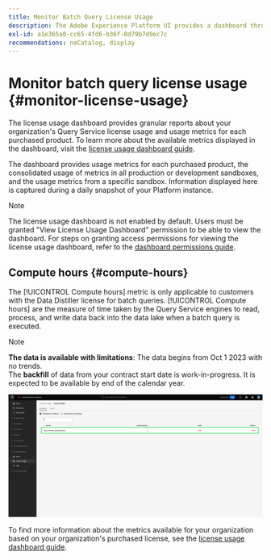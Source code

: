 ```yaml
---
title: Monitor Batch Query License Usage
description: The Adobe Experience Platform UI provides a dashboard through which you can view important information about your organization's Data Distiller license usage.
exl-id: a1e365a0-cc65-4fd6-b36f-8d79b7d9ec7c
recommendations: noCatalog, display
---
```

# Monitor batch query license usage {#monitor-license-usage}

The license usage dashboard provides granular reports about your organization's Query Service license usage and usage metrics for each purchased product. To learn more about the available metrics displayed in the dashboard, visit the [license usage dashboard guide](../../dashboards/guides/license-usage.md#available-metrics). 

The dashboard provides usage metrics for each purchased product, the consolidated usage of metrics in all production or development sandboxes, and the usage metrics from a specific sandbox. Information displayed here is captured during a daily snapshot of your Platform instance. 

>[!NOTE]
>
>The license usage dashboard is not enabled by default. Users must be granted "View License Usage Dashboard" permission to be able to view the dashboard. For steps on granting access permissions for viewing the license usage dashboard, refer to the [dashboard permissions guide](../../dashboards/permissions.md).

## Compute hours {#compute-hours}

The [!UICONTROL Compute hours] metric is only applicable to customers with the Data Distiller license for batch queries. [!UICONTROL Compute hours] are the measure of time taken by the Query Service engines to read, process, and write data back into the data lake when a batch query is executed.

>[!NOTE]
>
>**The data is available with limitations**: The data begins from Oct 1 2023 with no trends.<br>The **backfill** of data from your contract start date is work-in-progress. It is expected to be available by end of the calendar year.

![The license usage dashboard with the compute hours metric highlighted.](../images/data-distiller/compute-hours.png)

To find more information about the metrics available for your organization based on your organization's purchased license, see the [license usage dashboard guide](../../dashboards/guides/license-usage.md).
